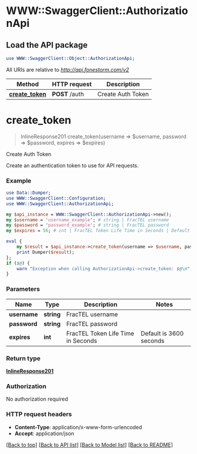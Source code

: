 # WWW::SwaggerClient::AuthorizationApi

## Load the API package
```perl
use WWW::SwaggerClient::Object::AuthorizationApi;
```

All URIs are relative to *http://api.fonestorm.com/v2*

Method | HTTP request | Description
------------- | ------------- | -------------
[**create_token**](AuthorizationApi.md#create_token) | **POST** /auth | Create Auth Token


# **create_token**
> InlineResponse201 create_token(username => $username, password => $password, expires => $expires)

Create Auth Token

Create an authentication token to use for API requests.

### Example 
```perl
use Data::Dumper;
use WWW::SwaggerClient::Configuration;
use WWW::SwaggerClient::AuthorizationApi;

my $api_instance = WWW::SwaggerClient::AuthorizationApi->new();
my $username = 'username_example'; # string | FracTEL username
my $password = 'password_example'; # string | FracTEL password
my $expires = 56; # int | FracTEL Token Life Time in Seconds | Default is 3600 seconds | Maximum is 86400 seconds (24 hours)

eval { 
    my $result = $api_instance->create_token(username => $username, password => $password, expires => $expires);
    print Dumper($result);
};
if ($@) {
    warn "Exception when calling AuthorizationApi->create_token: $@\n";
}
```

### Parameters

Name | Type | Description  | Notes
------------- | ------------- | ------------- | -------------
 **username** | **string**| FracTEL username | 
 **password** | **string**| FracTEL password | 
 **expires** | **int**| FracTEL Token Life Time in Seconds | Default is 3600 seconds | Maximum is 86400 seconds (24 hours) | [optional] 

### Return type

[**InlineResponse201**](InlineResponse201.md)

### Authorization

No authorization required

### HTTP request headers

 - **Content-Type**: application/x-www-form-urlencoded
 - **Accept**: application/json

[[Back to top]](#) [[Back to API list]](../README.md#documentation-for-api-endpoints) [[Back to Model list]](../README.md#documentation-for-models) [[Back to README]](../README.md)

